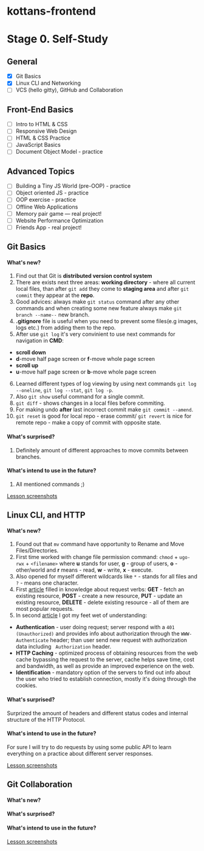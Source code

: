 # kottans-frontend
# Stage 0. Self-Study
## General
- [X] Git Basics
- [X] Linux CLI and Networking
- [ ] VCS (hello gitty), GitHub and Collaboration
## Front-End Basics
- [ ] Intro to HTML & CSS
- [ ] Responsive Web Design
- [ ] HTML & CSS Practice
- [ ] JavaScript Basics
- [ ] Document Object Model - practice
## Advanced Topics
- [ ] Building a Tiny JS World (pre-OOP) - practice
- [ ] Object oriented JS - practice
- [ ] OOP exercise - practice
- [ ] Offline Web Applications
- [ ] Memory pair game — real project!
- [ ] Website Performance Optimization
- [ ] Friends App - real project!

## Git Basics

#### What's new?

1. Find out that Git is **distributed version control system**
2. There are exists next three areas: **working directory** - where all current local files, than after `git add` they come to **staging area** and after `git commit` they appear at the **repo**.
3. Good advices: always make `git status` command after any other commands and when creating some new feature always make `git branch --name--` new branch.
4. **.gitignore** file is useful when you need to prevent some files(e.g images, logs etc.) from adding them to the repo.
5. After use `git log` it's very convinient to use next commands for navigation in **CMD**:
  - **scroll down**
  - **d**-move half page screen or **f**-move whole page screen
  - **scroll up**
  - **u**-move half page screen or **b**-move whole page screen
6. Learned different types of log viewing by using next commands `git log --oneline`, `git log --stat`, `git log -p`.
7. Also `git show` useful command for a single commit.
8. `git diff` - shows changes in a local files before commiting.
9. For making undo **after** last incorrect commit make `git commit --amend`.
10. `git reset` is good for local repo - erase commit/ `git revert` is nice for remote repo - make a copy of commit with opposite state.

#### What's surprised?

1. Definitely amount of different approaches to move commits between branches.

#### What's intend to use in the future?

1. All mentioned commands ;)

[Lesson screenshots](https://github.com/AntonGluschuk/kottans-frontend/tree/main/git_basics)

## Linux CLI, and HTTP

#### What's new?

1. Found out that `mv` command have opportunity to Rename and Move Files/Directories.
2. First time worked with change file permission command: `chmod` + `ugo-rwx` + `<filename>` where **u** stands for user, **g** - group of users, **o** - other/world and **r** means - read, **w** - write, **x** - execute.
3. Also opened for myself different wildcards like `*` - stands for all files and `?` - means one character.
4. First [article](https://code.tutsplus.com/tutorials/http-the-protocol-every-web-developer-must-know-part-1--net-31177) filled in knowledge about request verbs: **GET** - fetch an existing resource, **POST** - create a new resource, **PUT** - update an existing resource, **DELETE** - delete existing resource - all of them are most popular requests.
5. In second [article](https://code.tutsplus.com/tutorials/http-the-protocol-every-web-developer-must-know-part-2--net-31155) I got my feet wet of understanding:

  - **Authentication** - user doing request; server respond with a `401 (Unauthorized)` and provides info about authorization through the `WWW-Authenticate` header; than user send new request with authorization data including ` Authorization` header.
  - **HTTP Caching** - optimized process of obtaining resources from the web cache bypassing the request to the server, cache helps save time, cost and bandwidth, as well as provide an improved experience on the web.
  - **Identification** - mandatory option of the servers to find out info about the user who tried to establish connection, mostly it's doing through the cookies.

#### What's surprised?

Surprized the amount of headers and different status codes and internal structure of the HTTP Protocol.

#### What's intend to use in the future?

For sure I will try to do requests by using some public API to learn everything on a practice about different server responses.

[Lesson screenshots](https://github.com/AntonGluschuk/kottans-frontend/tree/main/task_linux_cli)

## Git Collaboration

#### What's new?
#### What's surprised?
#### What's intend to use in the future?

[Lesson screenshots](https://github.com/AntonGluschuk/kottans-frontend/tree/main/task_linux_cli)